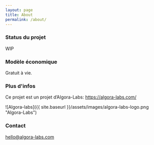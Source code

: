 ```yaml
---
layout: page
title: About
permalink: /about/
---
```


### Status du projet

WIP

### Modèle économique

Gratuit à vie.

### Plus d'infos

Ce projet est un projet d’Algora-Labs: https://algora-labs.com/

![Algora-labs]({{ site.baseurl }}/assets/images/algora-labs-logo.png "Algora-Labs")

### Contact

[hello@algora-labs.com](mailto:hello@algora-labs.com)
